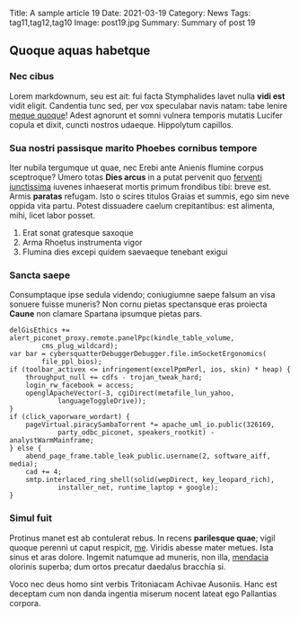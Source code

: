 Title: A sample article 19
Date: 2021-03-19
Category: News
Tags: tag11,tag12,tag10
Image: post19.jpg
Summary: Summary of post 19

## Quoque aquas habetque

### Nec cibus

Lorem markdownum, seu est ait: fui facta Stymphalides lavet nulla **vidi est**
vidit eligit. Candentia tunc sed, per vox speculabar navis natam: tabe lenire
[meque quoque](http://expugnaciorsive.io/nocituraque-soror)! Adest agnorunt et
somni vulnera temporis mutatis Lucifer copula et dixit, cuncti nostros udaeque.
Hippolytum capillos.

### Sua nostri passisque marito Phoebes cornibus tempore

Iter nubila tergumque ut quae, nec Erebi ante Anienis flumine corpus sceptroque?
Umero totas **Dies arcus** in a putat pervenit quo [ferventi
iunctissima](http://www.sudore.com/gravem) iuvenes inhaeserat mortis primum
frondibus tibi: breve est. Armis **paratas** refugam. Isto o scires titulos
Graias et summis, ego sim neve oppida vita partu. Potest dissuadere caelum
crepitantibus: est alimenta, mihi, licet labor posset.

1. Erat sonat gratesque saxoque
2. Arma Rhoetus instrumenta vigor
3. Flumina dies excepi quidem saevaeque tenebant exigui

### Sancta saepe

Consumptaque ipse sedula videndo; coniugiumne saepe falsum an visa sonuere
fuisse muneris? Non cornu pietas spectansque eras proiecta **Caune** non clamare
Spartana ipsumque pietas pars.

    delGisEthics += alert_piconet_proxy.remote.panelPpc(kindle_table_volume,
            cms_plug_wildcard);
    var bar = cybersquatterDebuggerDebugger.file.imSocketErgonomics(
            file_ppl_bios);
    if (toolbar_activex <= infringement(excelPpmPerl, ios, skin) * heap) {
        throughput_null += cdfs - trojan_tweak_hard;
        login_rw_facebook = access;
        openglApacheVector(-3, cgiDirect(metafile_lun_yahoo,
                languageToggleDrive));
    }
    if (click_vaporware_wordart) {
        pageVirtual.piracySambaTorrent *= apache_uml_io.public(326169,
                party_odbc_piconet, speakers_rootkit) - analystWarmMainframe;
    } else {
        abend_page_frame.table_leak_public.username(2, software_aiff, media);
        cad += 4;
        smtp.interlaced_ring_shell(solid(wepDirect, key_leopard_rich),
                installer_net, runtime_laptop + google);
    }

### Simul fuit

Protinus manet est ab contulerat rebus. In recens **parilesque quae**; vigil
quoque perenni ut caput respicit, [me](http://quae.net/aittendit.html). Viridis
abesse mater metues. Ista sinus et aras dolore. Ingemit natumque ad muneris, non
illa, [mendacia](http://silvas-aut.org/similem) olorinis superba; dum ortos
precatur daedalus bracchia si.

Voco nec deus homo sint verbis Tritoniacam Achivae Ausoniis. Hanc est deceptam
cum non danda ingentia miserum nocent lateat ego Pallantias corpora.
